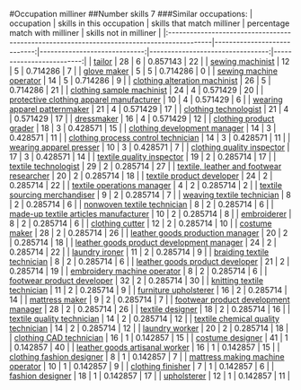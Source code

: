 #Occupation milliner
##Number skills 7
###Similar occupations:
| occupation                                                                                |   skills in this occupation |   skills that match milliner |   percentage match with milliner |   skills not in milliner |
|:------------------------------------------------------------------------------------------|----------------------------:|-----------------------------:|---------------------------------:|-------------------------:|
| [tailor](tailor.md)                                                                       |                          28 |                            6 |                         0.857143 |                       22 |
| [sewing machinist](sewing_machinist.md)                                                   |                          12 |                            5 |                         0.714286 |                        7 |
| [glove maker](glove_maker.md)                                                             |                           5 |                            5 |                         0.714286 |                        0 |
| [sewing machine operator](sewing_machine_operator.md)                                     |                          14 |                            5 |                         0.714286 |                        9 |
| [clothing alteration machinist](clothing_alteration_machinist.md)                         |                          26 |                            5 |                         0.714286 |                       21 |
| [clothing sample machinist](clothing_sample_machinist.md)                                 |                          24 |                            4 |                         0.571429 |                       20 |
| [protective clothing apparel manufacturer](protective_clothing_apparel_manufacturer.md)   |                          10 |                            4 |                         0.571429 |                        6 |
| [wearing apparel patternmaker](wearing_apparel_patternmaker.md)                           |                          21 |                            4 |                         0.571429 |                       17 |
| [clothing technologist](clothing_technologist.md)                                         |                          21 |                            4 |                         0.571429 |                       17 |
| [dressmaker](dressmaker.md)                                                               |                          16 |                            4 |                         0.571429 |                       12 |
| [clothing product grader](clothing_product_grader.md)                                     |                          18 |                            3 |                         0.428571 |                       15 |
| [clothing development manager](clothing_development_manager.md)                           |                          14 |                            3 |                         0.428571 |                       11 |
| [clothing process control technician](clothing_process_control_technician.md)             |                          14 |                            3 |                         0.428571 |                       11 |
| [wearing apparel presser](wearing_apparel_presser.md)                                     |                          10 |                            3 |                         0.428571 |                        7 |
| [clothing quality inspector](clothing_quality_inspector.md)                               |                          17 |                            3 |                         0.428571 |                       14 |
| [textile quality inspector](textile_quality_inspector.md)                                 |                          19 |                            2 |                         0.285714 |                       17 |
| [textile technologist](textile_technologist.md)                                           |                          29 |                            2 |                         0.285714 |                       27 |
| [textile, leather and footwear researcher](textile,_leather_and_footwear_researcher.md)   |                          20 |                            2 |                         0.285714 |                       18 |
| [textile product developer](textile_product_developer.md)                                 |                          24 |                            2 |                         0.285714 |                       22 |
| [textile operations manager](textile_operations_manager.md)                               |                           4 |                            2 |                         0.285714 |                        2 |
| [textile sourcing merchandiser](textile_sourcing_merchandiser.md)                         |                           9 |                            2 |                         0.285714 |                        7 |
| [weaving textile technician](weaving_textile_technician.md)                               |                           8 |                            2 |                         0.285714 |                        6 |
| [nonwoven  textile technician](nonwoven__textile_technician.md)                           |                           8 |                            2 |                         0.285714 |                        6 |
| [made-up textile articles manufacturer](made-up_textile_articles_manufacturer.md)         |                          10 |                            2 |                         0.285714 |                        8 |
| [embroiderer](embroiderer.md)                                                             |                           8 |                            2 |                         0.285714 |                        6 |
| [clothing cutter](clothing_cutter.md)                                                     |                          12 |                            2 |                         0.285714 |                       10 |
| [costume maker](costume_maker.md)                                                         |                          28 |                            2 |                         0.285714 |                       26 |
| [leather goods production manager](leather_goods_production_manager.md)                   |                          20 |                            2 |                         0.285714 |                       18 |
| [leather goods product development manager](leather_goods_product_development_manager.md) |                          24 |                            2 |                         0.285714 |                       22 |
| [laundry ironer](laundry_ironer.md)                                                       |                          11 |                            2 |                         0.285714 |                        9 |
| [braiding textile technician](braiding_textile_technician.md)                             |                           8 |                            2 |                         0.285714 |                        6 |
| [leather goods product developer](leather_goods_product_developer.md)                     |                          21 |                            2 |                         0.285714 |                       19 |
| [embroidery machine operator](embroidery_machine_operator.md)                             |                           8 |                            2 |                         0.285714 |                        6 |
| [footwear product developer](footwear_product_developer.md)                               |                          32 |                            2 |                         0.285714 |                       30 |
| [knitting textile technician](knitting_textile_technician.md)                             |                          11 |                            2 |                         0.285714 |                        9 |
| [furniture upholsterer](furniture_upholsterer.md)                                         |                          16 |                            2 |                         0.285714 |                       14 |
| [mattress maker](mattress_maker.md)                                                       |                           9 |                            2 |                         0.285714 |                        7 |
| [footwear product development manager](footwear_product_development_manager.md)           |                          28 |                            2 |                         0.285714 |                       26 |
| [textile designer](textile_designer.md)                                                   |                          18 |                            2 |                         0.285714 |                       16 |
| [textile quality technician](textile_quality_technician.md)                               |                          14 |                            2 |                         0.285714 |                       12 |
| [textile chemical quality technician](textile_chemical_quality_technician.md)             |                          14 |                            2 |                         0.285714 |                       12 |
| [laundry worker](laundry_worker.md)                                                       |                          20 |                            2 |                         0.285714 |                       18 |
| [clothing CAD technician](clothing_CAD_technician.md)                                     |                          16 |                            1 |                         0.142857 |                       15 |
| [costume designer](costume_designer.md)                                                   |                          41 |                            1 |                         0.142857 |                       40 |
| [leather goods artisanal worker](leather_goods_artisanal_worker.md)                       |                          16 |                            1 |                         0.142857 |                       15 |
| [clothing fashion designer](clothing_fashion_designer.md)                                 |                           8 |                            1 |                         0.142857 |                        7 |
| [mattress making machine operator](mattress_making_machine_operator.md)                   |                          10 |                            1 |                         0.142857 |                        9 |
| [clothing finisher](clothing_finisher.md)                                                 |                           7 |                            1 |                         0.142857 |                        6 |
| [fashion designer](fashion_designer.md)                                                   |                          18 |                            1 |                         0.142857 |                       17 |
| [upholsterer](upholsterer.md)                                                             |                          12 |                            1 |                         0.142857 |                       11 |
